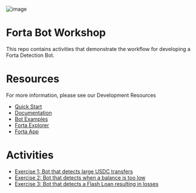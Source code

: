 ![image](https://user-images.githubusercontent.com/2632384/162202240-f42f201a-7871-442d-af51-9e5e8b5ddbe4.png)

# Forta Bot Workshop

This repo contains activities that demonstrate the workflow for developing a Forta Detection Bot.

# Resources

For more information, please see our Development Resources
- [Quick Start](https://docs.forta.network/en/latest/quickstart/)
- [Documentation](https://docs.forta.network)
- [Bot Examples](https://github.com/forta-network/forta-bot-examples)
- [Forta Explorer](https://explorer.forta.network)
- [Forta App](https://app.forta.network)

# Activities

- [Exercise 1: Bot that detects large USDC transfers](activity-1-large-token-transfers)
- [Exercise 2: Bot that detects when a balance is too low](activity-2-minimum-account-balance)
- [Exercise 3: Bot that detects a Flash Loan resulting in losses](activity-3-flash-loan-with-losses)